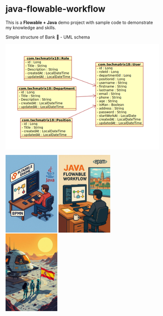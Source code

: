 # java-flowable-workflow

This is a <b>Flowable + Java</b> demo project with sample code to demonstrate my knowledge and skills.  

Simple structure of Bank 🏦 - UML schema

<p align="left">
    <img src="./src/main/resources/mystatic/images/schema1.png" />
</p>

<p align="left">
    <img src="./src/main/resources/mystatic/images/1000000169.png" width="170" />
    <img src="./src/main/resources/mystatic/images/1000000170.png" width="170" />
    <img src="./src/main/resources/mystatic/images/1000000161.jpg" width="170" />
</p>

